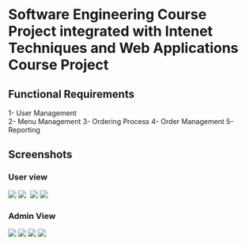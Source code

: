 <h1>Software Engineering Course Project integrated with Intenet Techniques and Web Applications Course Project</h1>

<h2>Functional Requirements</h2>
<p>
  1- User Management <br>
  2- Menu Management
  3- Ordering Process
  4- Order Management
  5- Reporting 
</p>

<h2>Screenshots</h2>
<h3>User view</h3>
<img src = "https://github.com/AlaaDuridi/SEPIZZA/assets/51034664/af7a263d-69fb-45bd-bd48-ad94792d03bb">
<img src ="https://github.com/AlaaDuridi/SEPIZZA/assets/51034664/8a61b85e-9a43-4ba6-a8d4-3cd830ed1f86">
<img scr ="https://github.com/AlaaDuridi/SEPIZZA/assets/51034664/31cba158-9726-4d9b-b24e-717e6a930d2f">
<img src ="https://github.com/AlaaDuridi/SEPIZZA/assets/51034664/d027cea2-9375-4710-9d22-7b3b937918e2">
<img src = "https://github.com/AlaaDuridi/SEPIZZA/assets/51034664/5eb580ee-4a4a-4dce-9530-15973c31cd81">

<h3>Admin View </h3>
<img src ="https://github.com/AlaaDuridi/SEPIZZA/assets/51034664/344cd80b-7e97-4ba5-80b5-25f847b109c4" > 
<img src ="https://github.com/AlaaDuridi/SEPIZZA/assets/51034664/7af68f2d-ceec-4f8c-872b-0b972f12445f">
<img src="https://github.com/AlaaDuridi/SEPIZZA/assets/51034664/3a6e5bc3-d513-4189-9b4b-8eaceb8dd15f">
<img src = "https://github.com/AlaaDuridi/SEPIZZA/assets/51034664/72aef9dd-7714-4694-9c0e-02c4641ad97d"> 







